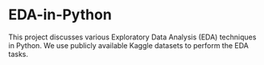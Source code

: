 # EDA-in-Python
This project discusses various Exploratory Data Analysis (EDA) techniques in Python. We use publicly available Kaggle datasets to perform the EDA tasks.
